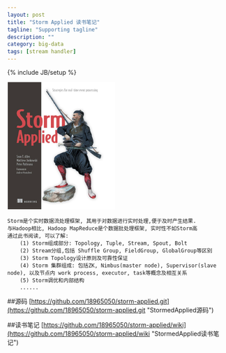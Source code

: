 ```yaml
---
layout: post
title: "Storm Applied 读书笔记"
tagline: "Supporting tagline"
description: ""
category: big-data
tags: [stream handler]
---
```

{% include JB/setup %}

![Storm Applied](/assets/attachment/img/storm-applied.png)

    Storm是个实时数据流处理框架, 其用于对数据进行实时处理,便于及时产生结果. 
    与Hadoop相比, Hadoop MapReduce是个数据批处理框架, 实时性不如Storm高
    通过此书阅读, 可以了解:
        (1) Storm组成部分: Topology, Tuple, Stream, Spout, Bolt
        (2) Stream分组,包括 Shuffle Group, FieldGroup, GlobalGroup等区别
        (3) Storm Topology设计原则及可靠性保证
        (4) Storm 集群组成: 包括ZK, Nimbus(master node), Supervisor(slave node), 以及节点内 work process, executor, task等概念及相互关系
        (5) Storm调优和内部结构
        ......
        
##源码
[https://github.com/18965050/storm-applied.git](https://github.com/18965050/storm-applied.git "StormedApplied源码")

    
##读书笔记
[https://github.com/18965050/storm-applied/wiki](https://github.com/18965050/storm-applied/wiki "StormedApplied读书笔记") 